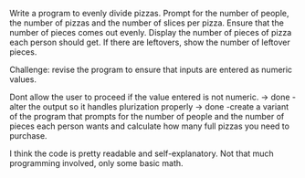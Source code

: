 Write a program to evenly divide pizzas. Prompt for the number 
of people, the number of pizzas and the number of slices per pizza.
Ensure that the number of pieces comes out evenly. Display the number
of pieces of pizza each person should get. If there are leftovers, show
the number of leftover pieces.

Challenge: revise the program to ensure that inputs are entered as numeric values.
    
Dont allow the user to proceed if the value entered is not numeric. -> done
    - alter the output so it handles plurization properly -> done
    -create a variant of the program that prompts for the number of people
    and the number of pieces each person wants and calculate how many full pizzas
    you need to purchase.

I think the code is pretty readable and self-explanatory. Not that much programming involved, only some basic math.